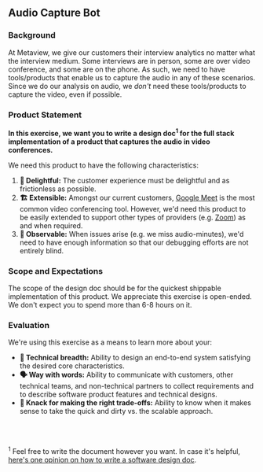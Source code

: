 ## Audio Capture Bot

### Background

At Metaview, we give our customers their interview analytics no matter what the interview medium. Some interviews are in person, some are over video conference, and some are on the phone. As such, we need to have tools/products that enable us to capture the audio in any of these scenarios. Since we do our analysis on audio, we *don't* need these tools/products to capture the video, even if possible.

### Product Statement

**In this exercise, we want you to write a design doc<sup>1</sup> for the full stack implementation of a product that captures the audio in video conferences.**

We need this product to have the following characteristics:

1. **🤗 Delightful:** The customer experience must be delightful and as frictionless as possible.
2. **🏗 Extensible:** Amongst our current customers, [Google Meet](https://meet.google.com) is the most common video conferencing tool. However, we'd need this product to be easily extended to support other types of providers (e.g. [Zoom](https://zoom.us/)) as and when required.
3. **👀 Observable:** When issues arise (e.g. we miss audio-minutes), we'd need to have enough information so that our debugging efforts are not entirely blind.

### Scope and Expectations

The scope of the design doc should be for the quickest shippable implementation of this product. We appreciate this exercise is open-ended. We don't expect you to spend more than 6-8 hours on it.

### Evaluation

We're using this exercise as a means to learn more about your:

- **🐙 Technical breadth:** Ability to design an end-to-end system satisfying the desired core characteristics.
- **🗣 Way with words:** Ability to communicate with customers, other technical teams, and non-technical partners to collect requirements and to describe software product features and technical designs.
- **🚀 Knack for making the right trade-offs:** Ability to know when it makes sense to take the quick and dirty vs. the scalable approach.

<br />
<br />

<sup>1</sup> Feel free to write the document however you want. In case it's helpful, [here's one opinion on how to write a software design doc](https://medium.freecodecamp.org/how-to-write-a-good-software-design-document-66fcf019569c).
